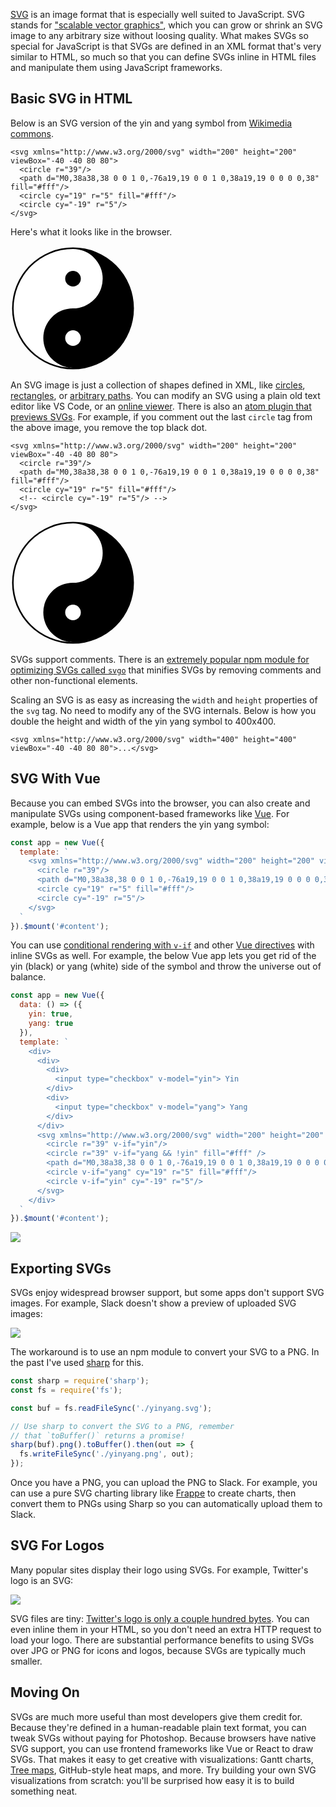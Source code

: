 [SVG](https://www.sitepoint.com/svg-101-what-is-svg/) is an image format that is especially
well suited to JavaScript. SVG stands for ["scalable vector graphics"](https://en.wikipedia.org/wiki/Scalable_Vector_Graphics), which you can grow or shrink an SVG image to any arbitrary size without loosing
quality. What makes SVGs so special for JavaScript is that SVGs are defined in an XML format that's
very similar to HTML, so much so that you can define SVGs inline in HTML files and manipulate them using
JavaScript frameworks.

Basic SVG in HTML
-----------------

Below is an SVG version of the yin and yang symbol from [Wikimedia commons](https://commons.wikimedia.org/wiki/File:Yin_yang.svg).

```
<svg xmlns="http://www.w3.org/2000/svg" width="200" height="200" viewBox="-40 -40 80 80">
  <circle r="39"/>
  <path d="M0,38a38,38 0 0 1 0,-76a19,19 0 0 1 0,38a19,19 0 0 0 0,38" fill="#fff"/>
  <circle cy="19" r="5" fill="#fff"/>
  <circle cy="-19" r="5"/>
</svg>
```

Here's what it looks like in the browser. 

<svg xmlns="http://www.w3.org/2000/svg" width="200" height="200" viewBox="-40 -40 80 80">
  <circle r="39"/>
  <path d="M0,38a38,38 0 0 1 0,-76a19,19 0 0 1 0,38a19,19 0 0 0 0,38" fill="#fff"/>
  <circle cy="19" r="5" fill="#fff"/>
  <circle cy="-19" r="5"/>
</svg>

<br>

An SVG image is just a collection of shapes defined in XML, like [circles](https://developer.mozilla.org/en-US/docs/Web/SVG/Element/circle), [rectangles](https://developer.mozilla.org/en-US/docs/Web/SVG/Element/rect), or [arbitrary paths](https://developer.mozilla.org/en-US/docs/Web/SVG/Element/path). You can modify an SVG using a plain old
text editor like VS Code, or an [online viewer](https://www.rapidtables.com/web/tools/svg-viewer-editor.html).
There is also an [atom plugin that previews SVGs](https://atom.io/packages/svg-preview). For example, if you
comment out the last `circle` tag from the above image, you remove the top black dot.

```
<svg xmlns="http://www.w3.org/2000/svg" width="200" height="200" viewBox="-40 -40 80 80">
  <circle r="39"/>
  <path d="M0,38a38,38 0 0 1 0,-76a19,19 0 0 1 0,38a19,19 0 0 0 0,38" fill="#fff"/>
  <circle cy="19" r="5" fill="#fff"/>
  <!-- <circle cy="-19" r="5"/> -->
</svg>
```

<svg xmlns="http://www.w3.org/2000/svg" width="200" height="200" viewBox="-40 -40 80 80">
  <circle r="39"/>
  <path d="M0,38a38,38 0 0 1 0,-76a19,19 0 0 1 0,38a19,19 0 0 0 0,38" fill="#fff"/>
  <circle cy="19" r="5" fill="#fff"/>
  <!-- <circle cy="-19" r="5"/> -->
</svg>

<br>

SVGs support comments. There is an [extremely popular npm module for optimizing SVGs called `svgo`](https://www.npmjs.com/package/svgo) that minifies SVGs by removing comments and other non-functional elements.

Scaling an SVG is as easy as increasing the `width` and `height` properties of the `svg` tag. No need to modify
any of the SVG internals. Below is how you double the height and width of the yin yang symbol to 400x400.

```
<svg xmlns="http://www.w3.org/2000/svg" width="400" height="400" viewBox="-40 -40 80 80">...</svg>
```

SVG With Vue
------------

Because you can embed SVGs into the browser, you can also create and manipulate SVGs using component-based
frameworks like [Vue](https://thecodebarbarian.com/building-a-form-with-vue). For example, below is a Vue
app that renders the yin yang symbol:

```javascript
const app = new Vue({
  template: `
    <svg xmlns="http://www.w3.org/2000/svg" width="200" height="200" viewBox="-40 -40 80 80">
      <circle r="39"/>
      <path d="M0,38a38,38 0 0 1 0,-76a19,19 0 0 1 0,38a19,19 0 0 0 0,38" fill="#fff"/>
      <circle cy="19" r="5" fill="#fff"/>
      <circle cy="-19" r="5"/>
    </svg>
  `
}).$mount('#content');
```

You can use [conditional rendering with `v-if`](https://masteringjs.io/tutorials/vue/v-if) and other
[Vue directives](https://vuejs.org/v2/guide/custom-directive.html) with inline SVGs as well. For example,
the below Vue app lets you get rid of the yin (black) or yang (white) side of the symbol and throw
the universe out of balance.

```javascript
const app = new Vue({
  data: () => ({
    yin: true,
    yang: true
  }),
  template: `
    <div>
      <div>
        <div>
          <input type="checkbox" v-model="yin"> Yin
        </div>
        <div>
          <input type="checkbox" v-model="yang"> Yang
        </div>
      </div>
      <svg xmlns="http://www.w3.org/2000/svg" width="200" height="200" viewBox="-40 -40 80 80">
        <circle r="39" v-if="yin"/>
        <circle r="39" v-if="yang && !yin" fill="#fff" />
        <path d="M0,38a38,38 0 0 1 0,-76a19,19 0 0 1 0,38a19,19 0 0 0 0,38" fill="#fff" v-if="yang" />
        <circle v-if="yang" cy="19" r="5" fill="#fff"/>
        <circle v-if="yin" cy="-19" r="5"/>
      </svg>
    </div>
  `
}).$mount('#content');
```

<img src="https://codebarbarian-images.s3.amazonaws.com/yinyang.gif" class="inline-image">

Exporting SVGs
--------------

SVGs enjoy widespread browser support, but some apps don't support SVG images. For example, Slack doesn't show
a preview of uploaded SVG images:

<img src="https://i.imgur.com/JH0Ot42.png" class="inline-image">

The workaround is to use an npm module to convert your SVG to a PNG. In the past I've used [sharp](https://www.npmjs.com/package/sharp) for this.

```javascript
const sharp = require('sharp');
const fs = require('fs');

const buf = fs.readFileSync('./yinyang.svg');

// Use sharp to convert the SVG to a PNG, remember
// that `toBuffer()` returns a promise!
sharp(buf).png().toBuffer().then(out => {
  fs.writeFileSync('./yinyang.png', out);
});
```

Once you have a PNG, you can upload the PNG to Slack. For example, you can use a pure SVG charting library
like [Frappe](https://frappe.io/charts) to create charts, then convert them to PNGs using Sharp so you can
automatically upload them to Slack.

SVG For Logos
-------------

Many popular sites display their logo using SVGs. For example, Twitter's logo is an SVG:

<img src="https://i.imgur.com/UL2GBuU.png" class="inline-image">

SVG files are tiny: [Twitter's logo is only a couple hundred bytes](https://gist.github.com/mbostock/3094619).
You can even inline them in your HTML, so you don't need an extra HTTP request to load your logo.
There are substantial performance benefits to using SVGs over JPG or PNG for icons and logos, because SVGs
are typically much smaller.

Moving On
---------

SVGs are much more useful than most developers give them credit for. Because they're defined in a human-readable
plain text format, you can tweak SVGs without paying for Photoshop. Because browsers have native SVG support, you
can use frontend frameworks like Vue or React to draw SVGs. That makes it easy to get creative with visualizations:
Gantt charts, [Tree maps](https://en.wikipedia.org/wiki/Treemapping), GitHub-style heat maps, and more. Try building
your own SVG visualizations from scratch: you'll be surprised how easy it is to build something neat.